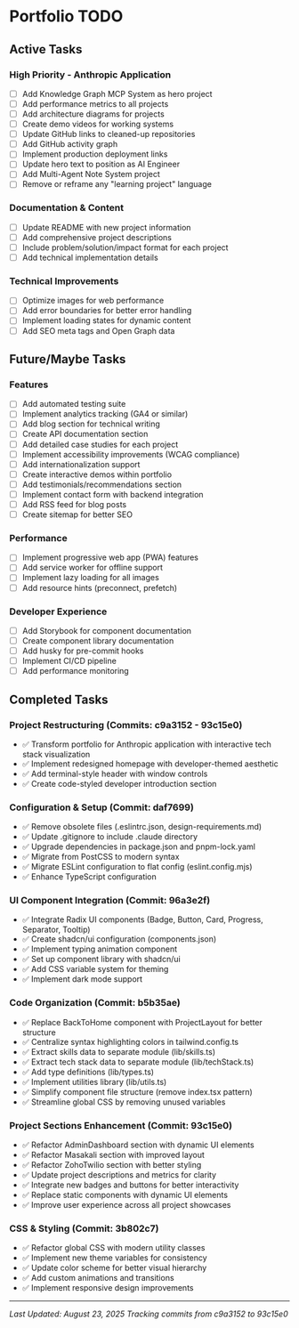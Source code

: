 # Portfolio TODO

## Active Tasks

### High Priority - Anthropic Application
- [ ] Add Knowledge Graph MCP System as hero project
- [ ] Add performance metrics to all projects  
- [ ] Add architecture diagrams for projects
- [ ] Create demo videos for working systems
- [ ] Update GitHub links to cleaned-up repositories
- [ ] Add GitHub activity graph
- [ ] Implement production deployment links
- [ ] Update hero text to position as AI Engineer
- [ ] Add Multi-Agent Note System project
- [ ] Remove or reframe any "learning project" language

### Documentation & Content
- [ ] Update README with new project information
- [ ] Add comprehensive project descriptions
- [ ] Include problem/solution/impact format for each project
- [ ] Add technical implementation details

### Technical Improvements
- [ ] Optimize images for web performance
- [ ] Add error boundaries for better error handling
- [ ] Implement loading states for dynamic content
- [ ] Add SEO meta tags and Open Graph data

## Future/Maybe Tasks

### Features
- [ ] Add automated testing suite
- [ ] Implement analytics tracking (GA4 or similar)
- [ ] Add blog section for technical writing
- [ ] Create API documentation section
- [ ] Add detailed case studies for each project
- [ ] Implement accessibility improvements (WCAG compliance)
- [ ] Add internationalization support
- [ ] Create interactive demos within portfolio
- [ ] Add testimonials/recommendations section
- [ ] Implement contact form with backend integration
- [ ] Add RSS feed for blog posts
- [ ] Create sitemap for better SEO

### Performance
- [ ] Implement progressive web app (PWA) features
- [ ] Add service worker for offline support
- [ ] Implement lazy loading for all images
- [ ] Add resource hints (preconnect, prefetch)

### Developer Experience
- [ ] Add Storybook for component documentation
- [ ] Create component library documentation
- [ ] Add husky for pre-commit hooks
- [ ] Implement CI/CD pipeline
- [ ] Add performance monitoring

## Completed Tasks

### Project Restructuring (Commits: c9a3152 - 93c15e0)
- ✅ Transform portfolio for Anthropic application with interactive tech stack visualization
- ✅ Implement redesigned homepage with developer-themed aesthetic
- ✅ Add terminal-style header with window controls
- ✅ Create code-styled developer introduction section

### Configuration & Setup (Commit: daf7699)
- ✅ Remove obsolete files (.eslintrc.json, design-requirements.md)
- ✅ Update .gitignore to include .claude directory  
- ✅ Upgrade dependencies in package.json and pnpm-lock.yaml
- ✅ Migrate from PostCSS to modern syntax
- ✅ Migrate ESLint configuration to flat config (eslint.config.mjs)
- ✅ Enhance TypeScript configuration

### UI Component Integration (Commit: 96a3e2f)
- ✅ Integrate Radix UI components (Badge, Button, Card, Progress, Separator, Tooltip)
- ✅ Create shadcn/ui configuration (components.json)
- ✅ Implement typing animation component
- ✅ Set up component library with shadcn/ui
- ✅ Add CSS variable system for theming
- ✅ Implement dark mode support

### Code Organization (Commit: b5b35ae)
- ✅ Replace BackToHome component with ProjectLayout for better structure
- ✅ Centralize syntax highlighting colors in tailwind.config.ts
- ✅ Extract skills data to separate module (lib/skills.ts)
- ✅ Extract tech stack data to separate module (lib/techStack.ts)  
- ✅ Add type definitions (lib/types.ts)
- ✅ Implement utilities library (lib/utils.ts)
- ✅ Simplify component file structure (remove index.tsx pattern)
- ✅ Streamline global CSS by removing unused variables

### Project Sections Enhancement (Commit: 93c15e0)
- ✅ Refactor AdminDashboard section with dynamic UI elements
- ✅ Refactor Masakali section with improved layout
- ✅ Refactor ZohoTwilio section with better styling
- ✅ Update project descriptions and metrics for clarity
- ✅ Integrate new badges and buttons for better interactivity
- ✅ Replace static components with dynamic UI elements
- ✅ Improve user experience across all project showcases

### CSS & Styling (Commit: 3b802c7)
- ✅ Refactor global CSS with modern utility classes
- ✅ Implement new theme variables for consistency
- ✅ Update color scheme for better visual hierarchy
- ✅ Add custom animations and transitions
- ✅ Implement responsive design improvements

---
*Last Updated: August 23, 2025*
*Tracking commits from c9a3152 to 93c15e0*